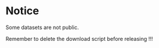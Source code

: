 # Notice

Some datasets are not public.

Remember to delete the download script before releasing !!!
